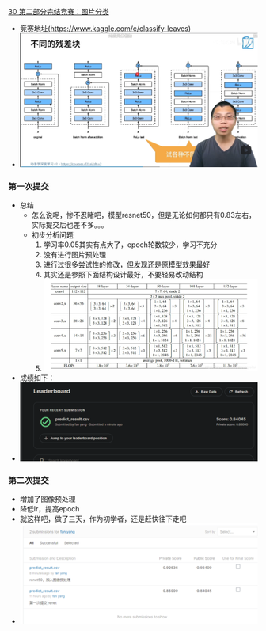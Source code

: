 [30 第二部分完结竞赛：图片分类](https://www.bilibili.com/video/BV1z64y1o7iz/?spm_id_from=333.788.recommend_more_video.0)
- 竞赛地址(https://www.kaggle.com/c/classify-leaves)
- <img src="..\picture\屏幕截图 2022-05-17 004306.png"></a>
### 第一次提交

- 总结
    - 怎么说呢，惨不忍睹吧，模型resnet50，但是无论如何都只有0.83左右，实际提交后也差不多。。。
    - 初步分析问题
        1. 学习率0.05其实有点大了，epoch轮数较少，学习不充分
        2. 没有进行图片预处理
        3. 进行过很多尝试性的修改，但发现还是原模型效果最好
        4. 其实还是参照下面结构设计最好，不要轻易改动结构
        5. <img src="..\picture\20191219110319306.png"></a>
- 成绩如下：
- <img src="..\picture\aa584e5fdaeaef6f3de55b00fb50b83.png"></a>

### 第二次提交
- 增加了图像预处理
- 降低lr，提高epoch
- 就这样吧，做了三天，作为初学者，还是赶快往下走吧
- <img src="..\picture\屏幕截图 2022-05-20 151546.png"></a>

